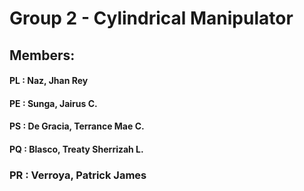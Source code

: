# Group 2 - Cylindrical Manipulator

## Members:

#### PL : Naz, Jhan Rey
#### PE : Sunga, Jairus C.
#### PS : De Gracia, Terrance Mae C.
#### PQ : Blasco, Treaty Sherrizah L.
### PR : Verroya, Patrick James
